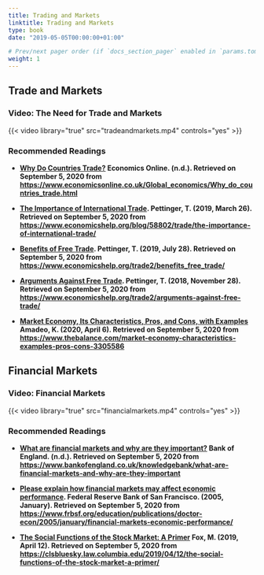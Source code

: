 ```yaml
---
title: Trading and Markets
linktitle: Trading and Markets
type: book
date: "2019-05-05T00:00:00+01:00"

# Prev/next pager order (if `docs_section_pager` enabled in `params.toml`)
weight: 1
---
```


## Trade and Markets

### Video: The Need for Trade and Markets
{{< video library="true" src="tradeandmarkets.mp4" controls="yes" >}}

### Recommended Readings

* **[Why Do Countries Trade?](https://www.economicsonline.co.uk/Global_economics/Why_do_countries_trade.html) Economics Online. (n.d.). Retrieved on September 5, 2020 from https://www.economicsonline.co.uk/Global_economics/Why_do_countries_trade.html**

* **[The Importance of International Trade](https://www.economicshelp.org/blog/58802/trade/the-importance-of-international-trade/). Pettinger, T. (2019, March 26). Retrieved on September 5, 2020 from https://www.economicshelp.org/blog/58802/trade/the-importance-of-international-trade/**

* **[Benefits of Free Trade](https://www.economicshelp.org/trade2/benefits_free_trade/). Pettinger, T. (2019, July 28). Retrieved on September 5, 2020 from https://www.economicshelp.org/trade2/benefits_free_trade/**

* **[Arguments Against Free Trade](https://www.economicshelp.org/trade2/arguments-against-free-trade/). Pettinger, T. (2018, November 28). Retrieved on September 5, 2020 from https://www.economicshelp.org/trade2/arguments-against-free-trade/**

* **[Market Economy, Its Characteristics, Pros, and Cons, with Examples](https://www.thebalance.com/market-economy-characteristics-examples-pros-cons-3305586) Amadeo, K. (2020, April 6). Retrieved on September 5, 2020 from https://www.thebalance.com/market-economy-characteristics-examples-pros-cons-3305586**


## Financial Markets

### Video: Financial Markets
{{< video library="true" src="financialmarkets.mp4" controls="yes" >}}

### Recommended Readings

* **[What are financial markets and why are they important?](https://www.bankofengland.co.uk/knowledgebank/what-are-financial-markets-and-why-are-they-important) Bank of England. (n.d.). Retrieved on September 5, 2020 from https://www.bankofengland.co.uk/knowledgebank/what-are-financial-markets-and-why-are-they-important**

* **[Please explain how financial markets may affect economic performance](https://www.frbsf.org/education/publications/doctor-econ/2005/january/financial-markets-economic-performance/). Federal Reserve Bank of San Francisco.  (2005, January). Retrieved on September 5, 2020 from https://www.frbsf.org/education/publications/doctor-econ/2005/january/financial-markets-economic-performance/**

* **[The Social Functions of the Stock Market: A Primer](https://clsbluesky.law.columbia.edu/2019/04/12/the-social-functions-of-the-stock-market-a-primer/) Fox, M. (2019, April 12). Retrieved on September 5, 2020 from https://clsbluesky.law.columbia.edu/2019/04/12/the-social-functions-of-the-stock-market-a-primer/**